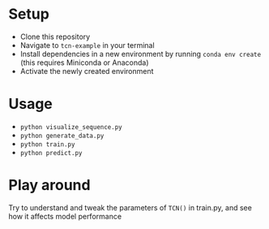 # Setup

* Clone this repository
* Navigate to `tcn-example` in your terminal
* Install dependencies in a new environment by running `conda env create` (this requires Miniconda or Anaconda)
* Activate the newly created environment

# Usage

* `python visualize_sequence.py`
* `python generate_data.py`
* `python train.py`
* `python predict.py`

# Play around

Try to understand and tweak the parameters of `TCN()` in train.py, and see how it affects model performance
